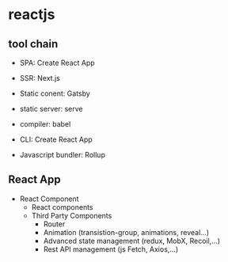# reactjs
## tool chain
  - SPA: Create React App
  - SSR: Next.js
  - Static conent: Gatsby
  
  - static server: serve
  - compiler: babel
  - CLI: Create React App
  
  - Javascript bundler: Rollup
## React App
  - React Component
    + React components
    + Third Party Components
      + Router
      + Animation (transistion-group, animations, reveal...)
      + Advanced state management (redux, MobX, Recoil,...)
      + Rest API management (js Fetch, Axios,...)
      
 
